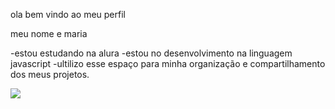 ola bem vindo ao meu perfil

meu nome e maria 

-estou estudando na alura
-estou no desenvolvimento na linguagem javascript
-ultilizo esse espaço para minha organização e compartilhamento dos meus projetos.

![](https://media.tenor.com/VLyRULGXei8AAAAC/alzolanskii-horse.gif)

